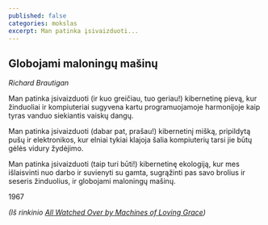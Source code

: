 ```yaml
---
published: false
categories: mokslas
excerpt: Man patinka įsivaizduoti...
---
```

## Globojami maloningų mašinų
*Richard Brautigan*

Man patinka įsivaizduoti (ir
kuo greičiau, tuo geriau!)
kibernetinę pievą,
kur žinduoliai ir kompiuteriai
sugyvena kartu
programuojamoje harmonijoje
kaip tyras vanduo
siekiantis vaiskų dangų.

Man patinka įsivaizduoti
(dabar pat, prašau!)
kibernetinį mišką,
pripildytą pušų ir elektronikos,
kur elniai tykiai klajoja
šalia kompiuterių
tarsi jie būtų gėlės
vidury žydėjimo.

Man patinka įsivaizduoti
(taip turi būti!)
kibernetinę ekologiją,
kur mes išlaisvinti nuo darbo
ir suvienyti su gamta, 
sugrąžinti pas savo
brolius ir seseris žinduolius,
ir globojami
maloningų mašinų.

1967

*(Iš rinkinio [All Watched Over by Machines of Loving Grace](http://www.brautigan.net/machines.html))*

